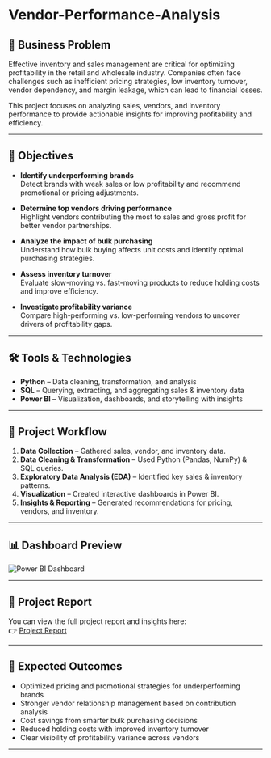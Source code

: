 # Vendor-Performance-Analysis

## 📌 Business Problem  
Effective inventory and sales management are critical for optimizing profitability in the retail and wholesale industry. Companies often face challenges such as inefficient pricing strategies, low inventory turnover, vendor dependency, and margin leakage, which can lead to financial losses.  

This project focuses on analyzing sales, vendors, and inventory performance to provide actionable insights for improving profitability and efficiency.  

---

## 🎯 Objectives  
- **Identify underperforming brands**  
  Detect brands with weak sales or low profitability and recommend promotional or pricing adjustments.  

- **Determine top vendors driving performance**  
  Highlight vendors contributing the most to sales and gross profit for better vendor partnerships.  

- **Analyze the impact of bulk purchasing**  
  Understand how bulk buying affects unit costs and identify optimal purchasing strategies.  

- **Assess inventory turnover**  
  Evaluate slow-moving vs. fast-moving products to reduce holding costs and improve efficiency.  

- **Investigate profitability variance**  
  Compare high-performing vs. low-performing vendors to uncover drivers of profitability gaps.  

---

## 🛠️ Tools & Technologies  
- **Python** – Data cleaning, transformation, and analysis  
- **SQL** – Querying, extracting, and aggregating sales & inventory data  
- **Power BI** – Visualization, dashboards, and storytelling with insights  

---

## 🔄 Project Workflow  
1. **Data Collection** – Gathered sales, vendor, and inventory data.  
2. **Data Cleaning & Transformation** – Used Python (Pandas, NumPy) & SQL queries.  
3. **Exploratory Data Analysis (EDA)** – Identified key sales & inventory patterns.  
4. **Visualization** – Created interactive dashboards in Power BI.  
5. **Insights & Reporting** – Generated recommendations for pricing, vendors, and inventory.  

---

## 📊 Dashboard Preview  

![Power BI Dashboard](https://github.com/siva1104/Vendor-Performance-Analysis/tree/dc6a0a8522b1a26fe2b4d0328b1b4ac4951ae5aa/Power%20BI%20Reoprt)  



---

## 📑 Project Report  
You can view the full project report and insights here:  
👉 [Project Report](https://github.com/siva1104/Vendor-Performance-Analysis/blob/dc6a0a8522b1a26fe2b4d0328b1b4ac4951ae5aa/Vendor%20Performance%20Report.pdf)  

---

## 🚀 Expected Outcomes  
- Optimized pricing and promotional strategies for underperforming brands  
- Stronger vendor relationship management based on contribution analysis  
- Cost savings from smarter bulk purchasing decisions  
- Reduced holding costs with improved inventory turnover  
- Clear visibility of profitability variance across vendors  

---
